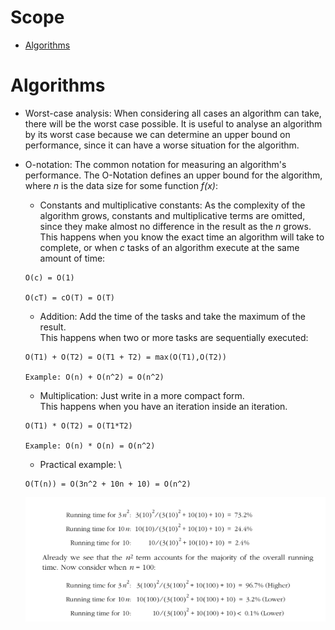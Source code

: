 # Scope
-  [Algorithms](#algorithms)




# Algorithms

- Worst-case analysis: When considering all cases an algorithm can take, there will be the worst case possible. It is useful to analyse an algorithm by its worst case because we can determine an upper bound on performance, since it can have a worse situation for the algorithm. 

- O-notation: The common notation for measuring an algorithm's performance. The O-Notation defines an upper bound for the algorithm, where _n_ is the data size for some function _f(x)_:

	- Constants and multiplicative constants: As the complexity of the algorithm grows, constants and multiplicative terms are omitted, since they make almost no difference in the result as the _n_ grows. \
	This happens when you know the exact time an algorithm will take to complete, or when _c_ tasks of an algorithm execute at the same amount of time:
	```
	O(c) = O(1)

	O(cT) = cO(T) = O(T)
	```

	- Addition: Add the time of the tasks and take the maximum of the result. \
	This happens when two or more tasks are sequentially executed:
	```
	O(T1) + O(T2) = O(T1 + T2) = max(O(T1),O(T2))

	Example: O(n) + O(n^2) = O(n^2)
	```

	- Multiplication: Just write in a more compact form. \
	This happens when you have an iteration inside an iteration.
	```
	O(T1) * O(T2) = O(T1*T2)

	Example: O(n) * O(n) = O(n^2)
	```

	- Practical example: \
	```
	O(T(n)) = O(3n^2 + 10n + 10) = O(n^2)
	```

	![algorithms](day22-algorithms-1.png)
